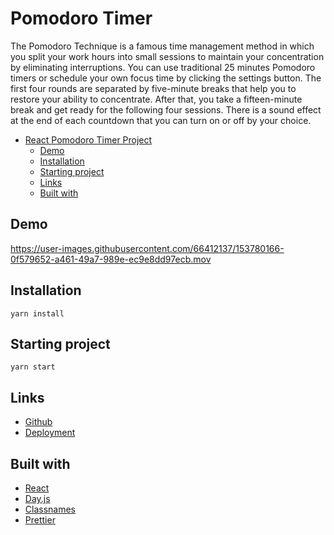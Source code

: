 # Pomodoro Timer

The Pomodoro Technique is a famous time management method in which you split your work hours into small sessions to maintain your concentration by eliminating interruptions. You can use traditional 25 minutes Pomodoro timers or schedule your own focus time by clicking the settings button. The first four rounds are separated by five-minute breaks that help you to restore your ability to concentrate. After that, you take a fifteen-minute break and get ready for the following four sessions. There is a sound effect at the end of each countdown that you can turn on or off by your choice.

- [React Pomodoro Timer Project](#react-pomodoro-timer-project)
  - [Demo](#demo)
  - [Installation](#installation)
  - [Starting project](#starting-project)
  - [Links](#links)
  - [Built with](#built-with)

## Demo

https://user-images.githubusercontent.com/66412137/153780166-0f579652-a461-49a7-989e-ec9e8dd97ecb.mov


## Installation

```
yarn install
```

## Starting project

```
yarn start
```

## Links

- [Github](https://github.com/gizemnkorkmaz/pomodoro-timer)
- [Deployment](https://pomodoro-timer-wine.vercel.app/)

## Built with

- [React](https://reactjs.org/)
- [Day.js](https://day.js.org/)
- [Classnames](https://github.com/JedWatson/classnames)
- [Prettier](https://prettier.io/)
